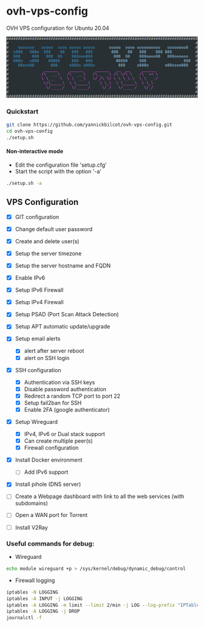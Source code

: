 # ovh-vps-config
OVH VPS configuration for Ubuntu 20.04

![alt text](https://github.com/yannickbilcot/ovh-vps-config/raw/master/banner.png "Banner")

### Quickstart

```bash
git clone https://github.com/yannickbilcot/ovh-vps-config.git
cd ovh-vps-config
./setup.sh
```
#### Non-interactive mode
- Edit the configuration file 'setup.cfg'
- Start the script with the option '-a'

```bash
./setup.sh -a
```

## VPS Configuration

- [x] GIT configuration
- [x] Change default user password
- [x] Create and delete user(s)
- [x] Setup the server timezone
- [x] Setup the server hostname and FQDN
- [x] Enable IPv6
- [x] Setup IPv6 Firewall
- [x] Setup IPv4 Firewall
- [x] Setup PSAD (Port Scan Attack Detection)
- [x] Setup APT automatic update/upgrade

- [x] Setup email alerts
  - [x] alert after server reboot
  - [x] alert on SSH login

- [x] SSH configuration
  - [x] Authentication via SSH keys
  - [x] Disable password authentication
  - [x] Redirect a random TCP port to port 22
  - [x] Setup fail2ban for SSH
  - [x] Enable 2FA (google authenticator)

- [x] Setup Wireguard
  - [x] IPv4, IPv6 or Dual stack support
  - [x] Can create multiple peer(s)
  - [x] Firewall configuration

- [x] Install Docker environment
  - [ ] Add IPv6 support 
- [x] Install pihole (DNS server)
- [ ] Create a Webpage dashboard with link to all the web services (with subdomains)
- [ ] Open a WAN port for Torrent
- [ ] Install V2Ray

### Useful commands for debug:

* Wireguard
```bash
echo module wireguard +p > /sys/kernel/debug/dynamic_debug/control
```
* Firewall logging
```bash
iptables -N LOGGING
iptables -A INPUT -j LOGGING
iptables -A LOGGING -m limit --limit 2/min -j LOG --log-prefix "IPTables-Dropped: " --log-level 4
iptables -A LOGGING -j DROP
journalctl -f
```
